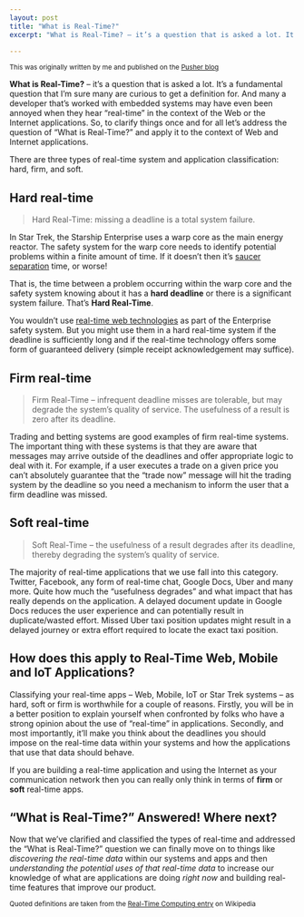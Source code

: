 ```yaml
---
layout: post
title: "What is Real-Time?"
excerpt: "What is Real-Time? – it’s a question that is asked a lot. It’s a fundamental question that I’m sure many are curious to get a definition for. In this post I'll clarify what real-time is and focus on the context of web, mobile and IoT apps."

---
```


<small>This was originally written by me and published on the [Pusher blog](https://blog.pusher.com/what-is-real-time/)</small>

**What is Real-Time?** – it’s a question that is asked a lot. It’s a fundamental question that I’m sure many are curious to get a definition for. And many a developer that’s worked with embedded systems may have even been annoyed when they hear “real-time” in the context of the Web or the Internet applications. So, to clarify things once and for all let’s address the question of “What is Real-Time?” and apply it to the context of Web and Internet applications.

There are three types of real-time system and application classification: hard, firm, and soft.

## Hard real-time

> Hard Real-Time: missing a deadline is a total system failure.

In Star Trek, the Starship Enterprise uses a warp core as the main energy reactor. The safety system for the warp core needs to identify potential problems within a finite amount of time. If it doesn’t then it’s [saucer separation](http://en.memory-alpha.org/wiki/Saucer_separation) time, or worse!

That is, the time between a problem occurring within the warp core and the safety system knowing about it has a **hard deadline** or there is a significant system failure. That’s **Hard Real-Time**.

You wouldn’t use [real-time web technologies](http://www.leggetter.co.uk/real-time-web-technologies-guide/) as part of the Enterprise safety system. But you might use them in a hard real-time system if the deadline is sufficiently long and if the real-time technology offers some form of guaranteed delivery (simple receipt acknowledgement may suffice).

## Firm real-time

> Firm Real-Time – infrequent deadline misses are tolerable, but may degrade the system’s quality of service. The usefulness of a result is zero after its deadline.

Trading and betting systems are good examples of firm real-time systems. The important thing with these systems is that they are aware that messages may arrive outside of the deadlines and offer appropriate logic to deal with it. For example, if a user executes a trade on a given price you can’t absolutely guarantee that the “trade now” message will hit the trading system by the deadline so you need a mechanism to inform the user that a firm deadline was missed.

## Soft real-time

> Soft Real-Time – the usefulness of a result degrades after its deadline, thereby degrading the system’s quality of service.

The majority of real-time applications that we use fall into this category. Twitter, Facebook, any form of real-time chat, Google Docs, Uber and many more. Quite how much the “usefulness degrades” and what impact that has really depends on the application. A delayed document update in Google Docs reduces the user experience and can potentially result in duplicate/wasted effort. Missed Uber taxi position updates might result in a delayed journey or extra effort required to locate the exact taxi position.

## How does this apply to Real-Time Web, Mobile and IoT Applications?

Classifying your real-time apps – Web, Mobile, IoT or Star Trek systems – as hard, soft or firm is worthwhile for a couple of reasons. Firstly, you will be in a better position to explain yourself when confronted by folks who have a strong opinion about the use of “real-time” in applications. Secondly, and most importantly, it’ll make you think about the deadlines you should impose on the real-time data within your systems and how the applications that use that data should behave.

If you are building a real-time application and using the Internet as your communication network then you can really only think in terms of **firm** or **soft** real-time apps.

## “What is Real-Time?” Answered! Where next?

Now that we’ve clarified and classified the types of real-time and addressed the “What is Real-Time?” question we can finally move on to things like *discovering the real-time data* within our systems and apps and then *understanding the potential uses of that real-time data* to increase our knowledge of what are applications are doing _right now_ and building real-time features that improve our product.

<!--
Now that we’ve clarified and classified the types of real-time and addressed the “What is Real-Time?” question we can finally move on to things like [discovering the real-time data](http://www.leggetter.co.uk/2016/04/23/discovering-realtime-data-in-your-apps.html) within our systems and apps and then [understanding the potential uses of that real-time data](http://www.leggetter.co.uk/2016/04/24/use-cases-for-your-realtime-data.html) to increase our knowledge of what are applications are doing _right now_ and building real-time features that improve our product.
-->

<small>Quoted definitions are taken from the [Real-Time Computing entry](https://en.wikipedia.org/wiki/Real-time_computing) on Wikipedia</small>
